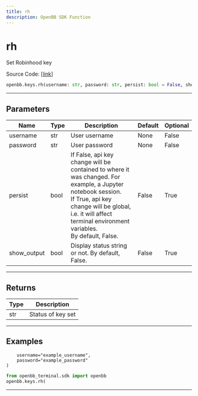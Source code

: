 ```yaml
---
title: rh
description: OpenBB SDK Function
---
```


# rh

Set Robinhood key

Source Code: [[link](https://github.com/OpenBB-finance/OpenBBTerminal/tree/main/openbb_terminal/keys_model.py#L1227)]

```python
openbb.keys.rh(username: str, password: str, persist: bool = False, show_output: bool = False)
```

---

## Parameters

| Name | Type | Description | Default | Optional |
| ---- | ---- | ----------- | ------- | -------- |
| username | str | User username | None | False |
| password | str | User password | None | False |
| persist | bool | If False, api key change will be contained to where it was changed. For example, a Jupyter notebook session.<br/>If True, api key change will be global, i.e. it will affect terminal environment variables.<br/>By default, False. | False | True |
| show_output | bool | Display status string or not. By default, False. | False | True |


---

## Returns

| Type | Description |
| ---- | ----------- |
| str | Status of key set |
---

## Examples
        username="example_username",
        password="example_password"
    )
```python
from openbb_terminal.sdk import openbb
openbb.keys.rh(
```

---

